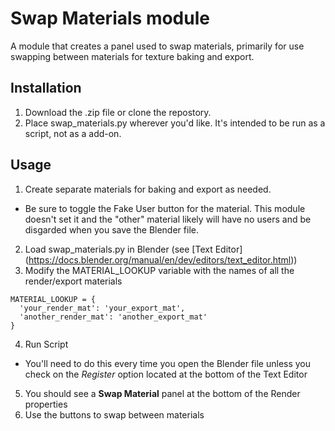 # Swap Materials module

A module that creates a panel used to swap materials, primarily for use swapping between materials for texture baking and export.

## Installation

1. Download the .zip file or clone the repostory.
2. Place swap_materials.py wherever you'd like. It's intended to be run as a script, not as a add-on.

## Usage

1. Create separate materials for baking and export as needed.
  * Be sure to toggle the Fake User button for the material. This module doesn't set it and the "other" material likely will have no users and be disgarded when you save the Blender file.
2. Load swap_materials.py in Blender (see [Text Editor] (https://docs.blender.org/manual/en/dev/editors/text_editor.html))
3. Modify the MATERIAL_LOOKUP variable with the names of all the render/export materials
```
MATERIAL_LOOKUP = {
  'your_render_mat': 'your_export_mat',
  'another_render_mat': 'another_export_mat'
}
```
4. Run Script
  * You'll need to do this every time you open the Blender file unless you check on the *Register* option located at the bottom of the Text Editor
5. You should see a **Swap Material** panel at the bottom of the Render properties
6. Use the buttons to swap between materials

